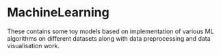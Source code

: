 # MachineLearning

These contains some toy models based on implementation of various ML algorithms on different datasets along with data preprocessing
and data visualisation work.
